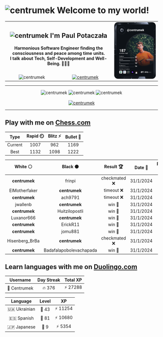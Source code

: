 <h1>
  <img
    src="https://emojis.slackmojis.com/emojis/images/1531849430/4246/blob-sunglasses.gif"
    width="30"
    alt="centrumek"
  />
  Welcome to my world!
</h1>

<table>
  <tbody>
    <tr>
      <td align="center" width="70%" colspan="2">
        <h2>
          <img
            src="https://raw.githubusercontent.com/MartinHeinz/MartinHeinz/master/wave.gif"
            width="30px"
            alt="centrumek"
          />
          I'm Paul Potaczała
        </h2>
        <h4>
          Harmonious Software Engineer finding the consciousness and peace among time units.
          <br/>
          I talk about Tech, Self-Development and Well-Being. 🌿🧘🚀
        </h4>
      </td>
      <td width="30%" rowspan="2">
        <a href="https://app.daily.dev/centrumek">
          <img
            src="./devcard.svg"
            alt="centrumek"
          />
        </a>
      </td>
    </tr>
    <tr align="center">
      <td>
        <img
          src="https://komarev.com/ghpvc/?username=centrumek&label=visitors&color=0e75b6&style=flat"
          alt="centrumek"
        >
      </td>
      <td>
        <a href="https://stackoverflow.com/users/14496012/centrumek">
          <img
            src="https://stackoverflow.com/users/flair/14496012.png?theme=dark"
            alt="centrumek"
          >
        </a>
      </td>
    </tr>
  </tbody>
</table>

---
<div align="center">
  <img 
    src="https://github-readme-stats.vercel.app/api?username=centrumek&show_icons=true&count_private=true&theme=dark&hide_border=true&hide=issues,contribs&bg_color=00000000"
    alt="centrumek"
  />
  <img
    src="https://github-readme-stats.vercel.app/api/top-langs/?username=centrumek&layout=compact&hide_border=true&theme=dark&bg_color=00000000&langs_count=6&exclude_repo=air-statistic-app"
    alt="centrumek"
  />
  <img 
    src="https://github-readme-streak-stats.herokuapp.com?user=centrumek&theme=dark&hide_border=true&background=FFFFFF00"
    alt="centrumek"
  />
  <br/>
  <br/>
  <a href="https://www.buymeacoffee.com/centrumek">
    <img
      src="https://cdn.buymeacoffee.com/buttons/v2/default-orange.png"
      height="50"
      width="210"
      alt="centrumek"
    />
  </a>
</div>

---

## Play with me on [Chess.com](https://www.chess.com/member/centrumek)

<div align="center">
<!--START_SECTION:chessStats-->
<!-- Automatically generated with https://github.com/Balastrong/chess-stats-action -->

| Type | Rapid ⏲️ | Blitz ⚡ | Bullet 🔫 |
|:---:|:---:|:---:|:---:|
| Current | 1007 | 962 | 1169 |
| Best | 1132 | 1098 | 1222 |

| White ⚪ | Black ⚫ | Result 🏆 | Date 📅 | Position 🗺️ | Type 🕕 |
|:---:|:---:|:---:|:---:|:---:|:---:|
| **centrumek** | frinpi | checkmated ❌ | 31/1/2024 | <a href="http://www.ee.unb.ca/cgi-bin/tervo/fen.pl?select=3r2k1/R4pp1/4p2p/4P2K/5PP1/1P1P3q/P6b/8 w - -">Link</a> | Bullet |
| ElMotherfaker | **centrumek** | timeout ❌ | 31/1/2024 | <a href="http://www.ee.unb.ca/cgi-bin/tervo/fen.pl?select=8/8/4k3/p7/8/3K4/PP3r2/8 b - -">Link</a> | Bullet |
| **centrumek** | ach9791 | timeout ❌ | 31/1/2024 | <a href="http://www.ee.unb.ca/cgi-bin/tervo/fen.pl?select=8/2pk1pb1/6pp/1K6/5rnP/8/8/8 w - -">Link</a> | Bullet |
| jwallenb | **centrumek** | win 🥇 | 31/1/2024 | <a href="http://www.ee.unb.ca/cgi-bin/tervo/fen.pl?select=2r5/p1p1k3/1pn5/3p4/1P1Pp3/P5p1/6P1/B2q2K1 w - -">Link</a> | Bullet |
| **centrumek** | Huitzilopostli | win 🥇 | 31/1/2024 | <a href="http://www.ee.unb.ca/cgi-bin/tervo/fen.pl?select=6k1/5p2/4p1pp/B2bP3/P5P1/1pKBb2P/8/8 b - -">Link</a> | Bullet |
| Luxanor666 | **centrumek** | win 🥇 | 31/1/2024 | <a href="http://www.ee.unb.ca/cgi-bin/tervo/fen.pl?select=3r4/5ppk/p2p1b1p/3P4/2Q1Pq2/8/P5PP/2R2RK1 w - -">Link</a> | Bullet |
| **centrumek** | ErickR11 | win 🥇 | 31/1/2024 | <a href="http://www.ee.unb.ca/cgi-bin/tervo/fen.pl?select=3k3R/pp3Q2/2p5/2Pp2P1/1P6/2P2K2/q7/8 b - -">Link</a> | Bullet |
| **centrumek** | jomu881 | win 🥇 | 31/1/2024 | <a href="http://www.ee.unb.ca/cgi-bin/tervo/fen.pl?select=r4rk1/ppp2pb1/8/4p3/4P3/3P1KN1/PPP2N2/R2Q3R b - -">Link</a> | Bullet |
| Hisenberg_BrBa | **centrumek** | checkmated ❌ | 31/1/2024 | <a href="http://www.ee.unb.ca/cgi-bin/tervo/fen.pl?select=r4rk1/6RR/5p1p/4p3/8/2n5/6PP/6K1 b - -">Link</a> | Bullet |
| **centrumek** | Badafalapobolevachapada | win 🥇 | 31/1/2024 | <a href="http://www.ee.unb.ca/cgi-bin/tervo/fen.pl?select=7Q/p3kp2/1p2p1q1/3p2P1/3P1P2/4P1K1/8/5R2 b - -">Link</a> | Bullet |

<!--END_SECTION:chessStats-->
</div>

## Learn languages with me on [Duolingo.com](https://www.duolingo.com/profile/Centrumek)

<div align="center">
<!--START_SECTION:duolingoStats-->
<!-- Automatically generated with https://github.com/centrumek/duolingo-readme-stats-->

| Username | Day Streak | Total XP |
|:---:|:---:|:---:|
| 👤 Centrumek | 🔥 376 | ⚡ 27288 |

| Language | Level | XP |
|:---:|:---:|:---:|
| 🇺🇦 Ukrainian | 👑 43 | ⚡ 11254 |
| 🇪🇸 Spanish | 👑 81 | ⚡ 10680 |
| 🇯🇵 Japanese | 👑 9 | ⚡ 5354 |

<!--END_SECTION:duolingoStats-->
</div>
<!--
**centrumek/centrumek** is a ✨ _special_ ✨ repository because its `README.md` (this file) appears on your GitHub profile.

Here are some ideas to get you started:

- 🔭 I’m currently working on ...
- 🌱 I’m currently learning ...
- 👯 I’m looking to collaborate on ...
- 🤔 I’m looking for help with ...
- 💬 Ask me about ...
- 📫 How to reach me: ...
- 😄 Pronouns: ...
- ⚡ Fun fact: ...
-->

